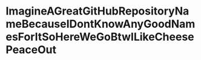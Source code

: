 # ImagineAGreatGitHubRepositoryNameBecauseIDontKnowAnyGoodNamesForItSoHereWeGoBtwILikeCheesePeaceOut